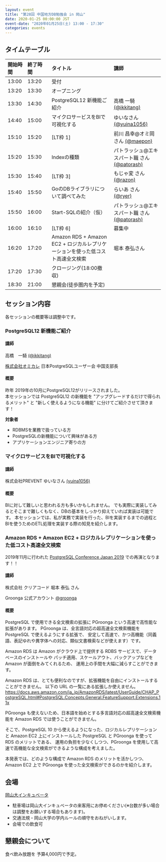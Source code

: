 ```yaml
---
layout: event
title: "第28回 中国地方DB勉強会 in 岡山"
date: 2020-01-25 00:00:00 JST
event-date: "2020年01月25日(土) 13:00 - 17:30"
categories: events
---
```


## タイムテーブル

| 開始時間 | 終了時間 | タイトル | 講師 |
|:------------ |:--------------|:--------------|:-------------
|13:00 | 13:20　| 受付            |
|13:20 | 13:30　| オープニング |
|13:30 | 14:30　| PostgreSQL12 新機能ご紹介 | 高橋 一騎 [(@ikkitang)](https://twitter.com/ikkitang) |
|14:40 | 15:00　| マイクロサービスをBIで可視化する | ゆいなさん [(@yuina1056)](https://twitter.com/yuina1056) |
|15:10 | 15:20　| [LT枠 1] | 前川 昌幸@オミ岡 さん [(@maepon)](https://twitter.com/maepon)  |
|15:20 | 15:30　| Indexの種類 | パトラッシュ@エキスパート職 さん [(@patorash)](https://twitter.com/patorash) |
|15:30 | 15:40　| [LT枠 3] | もじゃ変 さん [(@razon)](https://twitter.com/razon) |
|15:40 | 15:50　| GoのDBライブラリについて調べてみた | らいあ さん [(@ryer)](https://twitter.com/ryer) | 
|15:50 | 16:00　| Start-SQLの紹介（仮） | パトラッシュ@エキスパート職 さん [(@patorash)](https://twitter.com/patorash) |
|16:00 | 16:10　| [LT枠 6] | 募集中 |
|16:20 | 17:20　| Amazon RDS + Amazon EC2 + ロジカルレプリケーションを使った低コスト高速全文検索 | 堀本 泰弘さん |
|17:20 | 17:30　| クロージング(18:00撤収) |
|18:30 | 21:00　| 懇親会(徒歩圏内を予定) |

## セッション内容

各セッションの概要等は調整中です。

### PostgreSQL12 新機能ご紹介

#### 講師

高橋　一騎 [(@ikkitang)](https://twitter.com/ikkitang)

[株式会社オミカレ](https://party-calendar.net/)
日本PostgreSQLユーザー会 中国支部長

#### 概要

昨年 2019年の10月にPostgreSQL12がリリースされました。  
本セッションでは PostgreSQL12 の新機能を "アップグレードするだけで得られるメリット" と "新しく使えるようになる機能" に分けてご紹介させて頂きます！

**対象者**
- RDBMSを業務で扱っている方
- PostgreSQLの新機能について興味がある方
- アプリケーションエンジニア寄りの方

### マイクロサービスをBIで可視化する

#### 講師

株式会社PREVENT ゆいなさん [(yuina1056)](https://twitter.com/yuina1056)

#### 概要

BIに対して難しいと思われる方も多いかもしれません。
でも実際に実装してみるとそこまで難しくもなく、DBの基本をしっかり抑えていれば実装は可能です。
本セッションでは、私が実務で実装を行った、BIを実装するまでの過程とBIを使うためのETL処理を実装する際の知見を紹介します。

### Amazon RDS + Amazon EC2 + ロジカルレプリケーションを使った低コスト高速全文検索

2019年11月に行われた [PostgreSQL Conference Japan 2019](https://www.postgresql.jp/index.php/jpug-pgcon2019) での再演となります！！

#### 講師

株式会社 クリアコード 堀本 泰弘 さん

Groonga 公式アカウント [@groonga](https://twitter.com/groonga)

#### 概要

PostgreSQL で使用できる全文検索の拡張に PGroonga という高速で高性能な拡張があります。 PGroonga は、全言語対応の超高速全文検索機能を PostgreSQL で使えるようにする拡張で、 安定して高速で、かつ高機能（同義語、表記ゆれや異字体への対応、類似文書検索などが使えます）です。

Amazon RDS は Amazon がクラウド上で提供する RDBS サービスで、データベースのインストールや パッチ適用、スケールアウト、バックアップなどを Amazon が面倒をみてくれるため、 運用上の手間を大幅に減らすことができます。

Amazon RDS は、とても便利なのですが、拡張機能を自由にインストールすることができません。 以下の URL の一覧にある拡張しか使えません。
https://docs.aws.amazon.com/ja_jp/AmazonRDS/latest/UserGuide/CHAP_PostgreSQL.html#PostgreSQL.Concepts.General.FeatureSupport.Extensions.11x

PGroonga も使えないため、日本語を始めとする多言語対応の超高速全文検索機能を Amazon RDS では使うことができません。

そこで、PostgreSQL 10 から使えるようになった、ロジカルレプリケーションと Amazon EC2 上にインストールした PostgreSQL と PGroonga を使って RDS のメリットである、 運用の負担を少なくしつつ、PGroonga を使用して高速で高機能な全文検索ができるような構成を考えました。

本発表では、どのような構成で Amazon RDS のメリットを活かしつつ、Amazon EC2 上で PGroonga を使った全文検索ができるのかを紹介します。

## 会場

[岡山大インキュベータ](http://www.smrj.go.jp/incubation/od-plus/)

- 駐車場は岡山大インキュベータの来客用にお停めください(※台数が多い場合は調整をお願いする場合もあります)。
- 交通法規・岡山大学の学内ルールの順守をおねがいします。
- 会場での飲食可

## 懇親会について

食べ飲み放題を 予算4,000円で予定。
